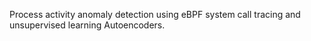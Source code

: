 Process activity anomaly detection using eBPF system call tracing and unsupervised learning Autoencoders.